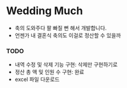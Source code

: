 # Wedding Much
- 축의 도와주다 팔 빠질 뻔 해서 개발합니다.
- 언젠가 내 결혼식 축의도 이걸로 정산할 수 있을까

### TODO
- 내역 수정 및 삭제 기능 구현: 삭제만 구현하기로
- 정산 총 액 및 인원 수 구현: 완료
- excel 파일 다운로드
